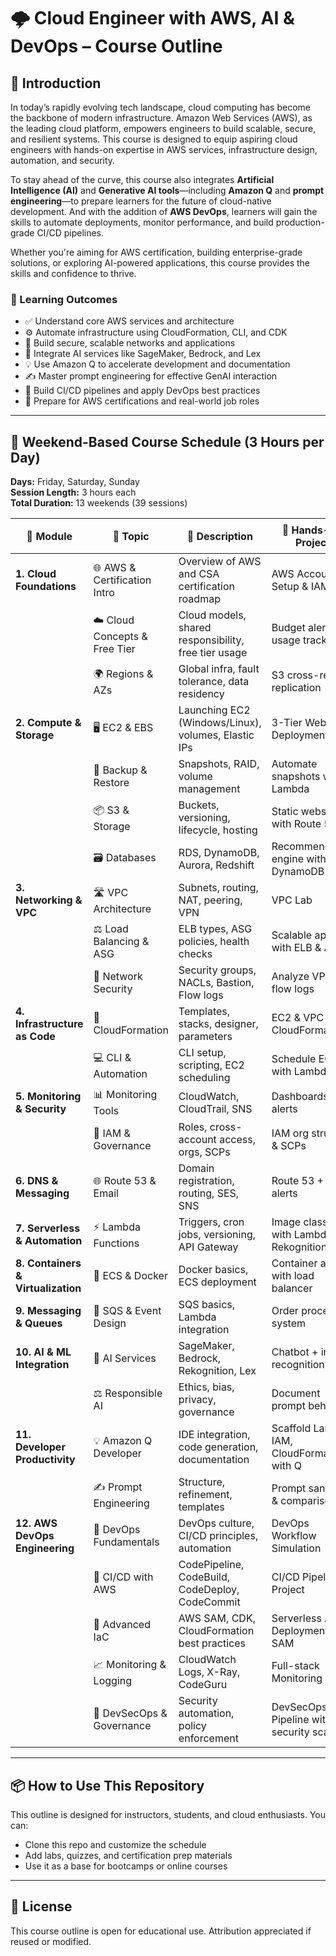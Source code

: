 # 🌩️ Cloud Engineer with AWS, AI & DevOps – Course Outline

## 📘 Introduction

In today’s rapidly evolving tech landscape, cloud computing has become the backbone of modern infrastructure. Amazon Web Services (AWS), as the leading cloud platform, empowers engineers to build scalable, secure, and resilient systems. This course is designed to equip aspiring cloud engineers with hands-on expertise in AWS services, infrastructure design, automation, and security.

To stay ahead of the curve, this course also integrates **Artificial Intelligence (AI)** and **Generative AI tools**—including **Amazon Q** and **prompt engineering**—to prepare learners for the future of cloud-native development. And with the addition of **AWS DevOps**, learners will gain the skills to automate deployments, monitor performance, and build production-grade CI/CD pipelines.

Whether you're aiming for AWS certification, building enterprise-grade solutions, or exploring AI-powered applications, this course provides the skills and confidence to thrive.

### 🎯 Learning Outcomes

- ✅ Understand core AWS services and architecture  
- ⚙️ Automate infrastructure using CloudFormation, CLI, and CDK  
- 🔐 Build secure, scalable networks and applications  
- 🤖 Integrate AI services like SageMaker, Bedrock, and Lex  
- 💡 Use Amazon Q to accelerate development and documentation  
- ✍️ Master prompt engineering for effective GenAI interaction  
- 🔄 Build CI/CD pipelines and apply DevOps best practices  
- 🧠 Prepare for AWS certifications and real-world job roles  

---

## 🧠 Weekend-Based Course Schedule (3 Hours per Day)

**Days:** Friday, Saturday, Sunday  
**Session Length:** 3 hours each  
**Total Duration:** 13 weekends (39 sessions)

| 🧱 Module | 📌 Topic | 📝 Description | 🧪 Hands-On Project | ⏱️ Duration |
|----------|----------|----------------|---------------------|--------------|
| **1. Cloud Foundations** | 🌐 AWS & Certification Intro | Overview of AWS and CSA certification roadmap | AWS Account Setup & IAM Lab | 1 session |
|  | ☁️ Cloud Concepts & Free Tier | Cloud models, shared responsibility, free tier usage | Budget alerts & usage tracking | 1 session |
|  | 🌍 Regions & AZs | Global infra, fault tolerance, data residency | S3 cross-region replication | 1 session |
| **2. Compute & Storage** | 🖥️ EC2 & EBS | Launching EC2 (Windows/Linux), volumes, Elastic IPs | 3-Tier Web App Deployment | 2 sessions |
|  | 💾 Backup & Restore | Snapshots, RAID, volume management | Automate snapshots with Lambda | 1 session |
|  | 📦 S3 & Storage | Buckets, versioning, lifecycle, hosting | Static website with Route 53 | 2 sessions |
|  | 🗃️ Databases | RDS, DynamoDB, Aurora, Redshift | Recommendation engine with DynamoDB | 2 sessions |
| **3. Networking & VPC** | 🛣️ VPC Architecture | Subnets, routing, NAT, peering, VPN | VPC Lab | 2 sessions |
|  | ⚖️ Load Balancing & ASG | ELB types, ASG policies, health checks | Scalable app with ELB & ASG | 1 session |
|  | 🔐 Network Security | Security groups, NACLs, Bastion, Flow logs | Analyze VPC flow logs | 1 session |
| **4. Infrastructure as Code** | 🧾 CloudFormation | Templates, stacks, designer, parameters | EC2 & VPC with CloudFormation | 2 sessions |
|  | 💻 CLI & Automation | CLI setup, scripting, EC2 scheduling | Schedule EC2 with Lambda | 1 session |
| **5. Monitoring & Security** | 📊 Monitoring Tools | CloudWatch, CloudTrail, SNS | Dashboards & alerts | 1 session |
|  | 🔐 IAM & Governance | Roles, cross-account access, orgs, SCPs | IAM org structure & SCPs | 1 session |
| **6. DNS & Messaging** | 🌐 Route 53 & Email | Domain registration, routing, SES, SNS | Route 53 + SES alerts | 1 session |
| **7. Serverless & Automation** | ⚡ Lambda Functions | Triggers, cron jobs, versioning, API Gateway | Image classifier with Lambda & Rekognition | 2 sessions |
| **8. Containers & Virtualization** | 🐳 ECS & Docker | Docker basics, ECS deployment | Container app with load balancer | 2 sessions |
| **9. Messaging & Queues** | 📮 SQS & Event Design | SQS basics, Lambda integration | Order processing system | 1 session |
| **10. AI & ML Integration** | 🤖 AI Services | SageMaker, Bedrock, Rekognition, Lex | Chatbot + image recognition app | 2 sessions |
|  | ⚖️ Responsible AI | Ethics, bias, privacy, governance | Document prompt behavior | 1 session |
| **11. Developer Productivity** | 💡 Amazon Q Developer | IDE integration, code generation, documentation | Scaffold Lambda, IAM, CloudFormation with Q | 1 session |
|  | ✍️ Prompt Engineering | Structure, refinement, templates | Prompt sandbox & comparison | 1 session |
| **12. AWS DevOps Engineering** | 🚀 DevOps Fundamentals | DevOps culture, CI/CD principles, automation | DevOps Workflow Simulation | 1 session |
|  | 🔄 CI/CD with AWS | CodePipeline, CodeBuild, CodeDeploy, CodeCommit | CI/CD Pipeline Project | 2 sessions |
|  | 🧪 Advanced IaC | AWS SAM, CDK, CloudFormation best practices | Serverless App Deployment with SAM | 1 session |
|  | 📈 Monitoring & Logging | CloudWatch Logs, X-Ray, CodeGuru | Full-stack Monitoring Lab | 1 session |
|  | 🔐 DevSecOps & Governance | Security automation, policy enforcement | DevSecOps Pipeline with security scans | 1 session |

---

## 📦 How to Use This Repository

This outline is designed for instructors, students, and cloud enthusiasts. You can:
- Clone this repo and customize the schedule
- Add labs, quizzes, and certification prep materials
- Use it as a base for bootcamps or online courses

---

## 📜 License

This course outline is open for educational use. Attribution appreciated if reused or modified.
